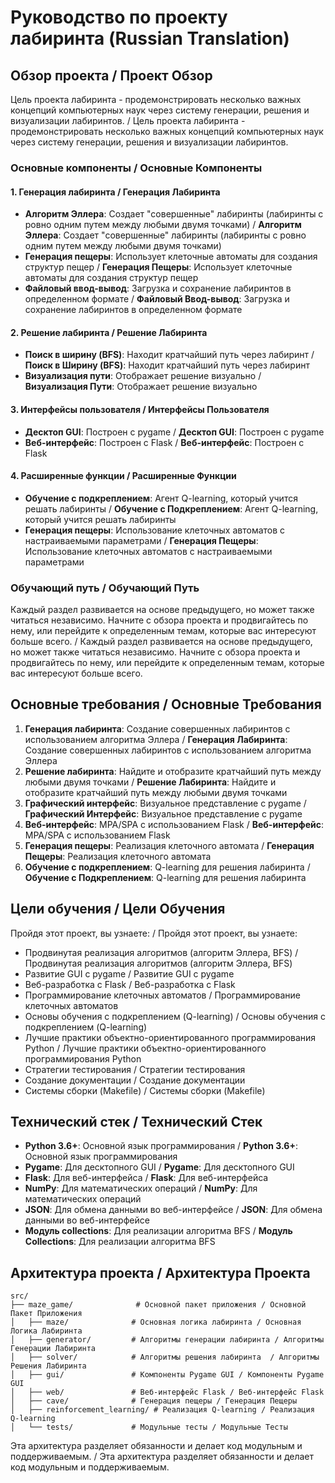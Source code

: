 # Руководство по проекту лабиринта (Russian Translation)

## Обзор проекта / Проект Обзор

Цель проекта лабиринта - продемонстрировать несколько важных концепций компьютерных наук через систему генерации, решения и визуализации лабиринтов. / Цель проекта лабиринта - продемонстрировать несколько важных концепций компьютерных наук через систему генерации, решения и визуализации лабиринтов.

### Основные компоненты / Основные Компоненты

#### 1. Генерация лабиринта / Генерация Лабиринта
- **Алгоритм Эллера**: Создает "совершенные" лабиринты (лабиринты с ровно одним путем между любыми двумя точками) / **Алгоритм Эллера**: Создает "совершенные" лабиринты (лабиринты с ровно одним путем между любыми двумя точками)
- **Генерация пещеры**: Использует клеточные автоматы для создания структур пещер / **Генерация Пещеры**: Использует клеточные автоматы для создания структур пещер
- **Файловый ввод-вывод**: Загрузка и сохранение лабиринтов в определенном формате / **Файловый Ввод-вывод**: Загрузка и сохранение лабиринтов в определенном формате

#### 2. Решение лабиринта / Решение Лабиринта
- **Поиск в ширину (BFS)**: Находит кратчайший путь через лабиринт / **Поиск в Ширину (BFS)**: Находит кратчайший путь через лабиринт
- **Визуализация пути**: Отображает решение визуально / **Визуализация Пути**: Отображает решение визуально

#### 3. Интерфейсы пользователя / Интерфейсы Пользователя
- **Десктоп GUI**: Построен с pygame / **Десктоп GUI**: Построен с pygame
- **Веб-интерфейс**: Построен с Flask / **Веб-интерфейс**: Построен с Flask

#### 4. Расширенные функции / Расширенные Функции
- **Обучение с подкреплением**: Агент Q-learning, который учится решать лабиринты / **Обучение с Подкреплением**: Агент Q-learning, который учится решать лабиринты
- **Генерация пещеры**: Использование клеточных автоматов с настраиваемыми параметрами / **Генерация Пещеры**: Использование клеточных автоматов с настраиваемыми параметрами

### Обучающий путь / Обучающий Путь

Каждый раздел развивается на основе предыдущего, но может также читаться независимо. Начните с обзора проекта и продвигайтесь по нему, или перейдите к определенным темам, которые вас интересуют больше всего. / Каждый раздел развивается на основе предыдущего, но может также читаться независимо. Начните с обзора проекта и продвигайтесь по нему, или перейдите к определенным темам, которые вас интересуют больше всего.

## Основные требования / Основные Требования

1. **Генерация лабиринта**: Создание совершенных лабиринтов с использованием алгоритма Эллера / **Генерация Лабиринта**: Создание совершенных лабиринтов с использованием алгоритма Эллера
2. **Решение лабиринта**: Найдите и отобразите кратчайший путь между любыми двумя точками / **Решение Лабиринта**: Найдите и отобразите кратчайший путь между любыми двумя точками
3. **Графический интерфейс**: Визуальное представление с pygame / **Графический Интерфейс**: Визуальное представление с pygame
4. **Веб-интерфейс**: MPA/SPA с использованием Flask / **Веб-интерфейс**: MPA/SPA с использованием Flask
5. **Генерация пещеры**: Реализация клеточного автомата / **Генерация Пещеры**: Реализация клеточного автомата
6. **Обучение с подкреплением**: Q-learning для решения лабиринта / **Обучение с Подкреплением**: Q-learning для решения лабиринта

## Цели обучения / Цели Обучения

Пройдя этот проект, вы узнаете: / Пройдя этот проект, вы узнаете:
- Продвинутая реализация алгоритмов (алгоритм Эллера, BFS) / Продвинутая реализация алгоритмов (алгоритм Эллера, BFS)
- Развитие GUI с pygame / Развитие GUI с pygame
- Веб-разработка с Flask / Веб-разработка с Flask
- Программирование клеточных автоматов / Программирование клеточных автоматов
- Основы обучения с подкреплением (Q-learning) / Основы обучения с подкреплением (Q-learning)
- Лучшие практики объектно-ориентированного программирования Python / Лучшие практики объектно-ориентированного программирования Python
- Стратегии тестирования / Стратегии тестирования
- Создание документации / Создание документации
- Системы сборки (Makefile) / Системы сборки (Makefile)

## Технический стек / Технический Стек

- **Python 3.6+**: Основной язык программирования / **Python 3.6+**: Основной язык программирования
- **Pygame**: Для десктопного GUI / **Pygame**: Для десктопного GUI
- **Flask**: Для веб-интерфейса / **Flask**: Для веб-интерфейса
- **NumPy**: Для математических операций / **NumPy**: Для математических операций
- **JSON**: Для обмена данными во веб-интерфейсе / **JSON**: Для обмена данными во веб-интерфейсе
- **Модуль collections**: Для реализации алгоритма BFS / **Модуль Collections**: Для реализации алгоритма BFS

## Архитектура проекта / Архитектура Проекта

```
src/
├── maze_game/              # Основной пакет приложения / Основной Пакет Приложения
│   ├── maze/              # Основная логика лабиринта / Основная Логика Лабиринта
│   ├── generator/         # Алгоритмы генерации лабиринта / Алгоритмы Генерации Лабиринта
│   ├── solver/            # Алгоритмы решения лабиринта  / Алгоритмы Решения Лабиринта 
│   ├── gui/               # Компоненты Pygame GUI / Компоненты Pygame GUI
│   ├── web/               # Веб-интерфейс Flask / Веб-интерфейс Flask
│   ├── cave/              # Генерация пещеры / Генерация Пещеры
│   ├── reinforcement_learning/ # Реализация Q-learning / Реализация Q-learning
│   └── tests/             # Модульные тесты / Модульные Тесты
```

Эта архитектура разделяет обязанности и делает код модульным и поддерживаемым. / Эта архитектура разделяет обязанности и делает код модульным и поддерживаемым.